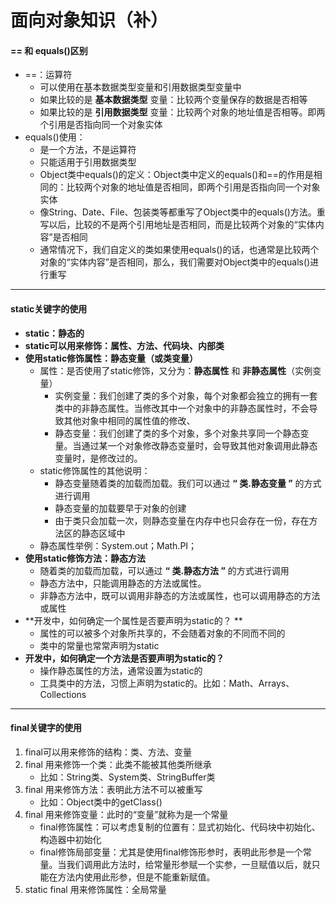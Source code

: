 # 面向对象知识（补）

#### == 和 equals()区别

* ==：运算符
  * 可以使用在基本数据类型变量和引用数据类型变量中
  * 如果比较的是 **基本数据类型** 变量：比较两个变量保存的数据是否相等
  * 如果比较的是 **引用数据类型** 变量：比较两个对象的地址值是否相等。即两个引用是否指向同一个对象实体
* equals()使用：
  * 是一个方法，不是运算符
  * 只能适用于引用数据类型
  * Object类中equals()的定义：Object类中定义的equals()和==的作用是相同的：比较两个对象的地址值是否相同，即两个引用是否指向同一个对象实体
  * 像String、Date、File、包装类等都重写了Object类中的equals()方法。重写以后，比较的不是两个引用地址是否相同，而是比较两个对象的“实体内容”是否相同
  * 通常情况下，我们自定义的类如果使用equals()的话，也通常是比较两个对象的“实体内容”是否相同，那么，我们需要对Object类中的equals()进行重写

***

#### static关键字的使用

* **static：静态的** 
* **static可以用来修饰：属性、方法、代码块、内部类** 
* **使用static修饰属性：静态变量（或类变量）** 
  * 属性：是否使用了static修饰，又分为：**静态属性** 和 **非静态属性**（实例变量）
    * 实例变量：我们创建了类的多个对象，每个对象都会独立的拥有一套类中的非静态属性。当修改其中一个对象中的非静态属性时，不会导致其他对象中相同的属性值的修改、
    * 静态变量：我们创建了类的多个对象，多个对象共享同一个静态变量。当通过某一个对象修改静态变量时，会导致其他对象调用此静态变量时，是修改过的。
  * static修饰属性的其他说明：
    * 静态变量随着类的加载而加载。我们可以通过 **“ 类.静态变量 ”** 的方式进行调用
    * 静态变量的加载要早于对象的创建
    * 由于类只会加载一次，则静态变量在内存中也只会存在一份，存在方法区的静态区域中
  * 静态属性举例：System.out；Math.PI；
* **使用static修饰方法：静态方法** 
  * 随着类的加载而加载，可以通过 **“ 类.静态方法 ”** 的方式进行调用
  * 静态方法中，只能调用静态的方法或属性。
  * 非静态方法中，既可以调用非静态的方法或属性，也可以调用静态的方法或属性
* **开发中，如何确定一个属性是否要声明为static的？ ** 
  * 属性的可以被多个对象所共享的，不会随着对象的不同而不同的
  * 类中的常量也常常声明为static
* **开发中，如何确定一个方法是否要声明为static的？** 
  * 操作静态属性的方法，通常设置为static的
  * 工具类中的方法，习惯上声明为static的。比如：Math、Arrays、Collections

***

#### final关键字的使用

1. final可以用来修饰的结构：类、方法、变量
2. final 用来修饰一个类：此类不能被其他类所继承
   * 比如：String类、System类、StringBuffer类
3. final 用来修饰方法：表明此方法不可以被重写
   * 比如：Object类中的getClass()
4. final 用来修饰变量：此时的“变量”就称为是一个常量
   * final修饰属性：可以考虑复制的位置有：显式初始化、代码块中初始化、构造器中初始化
   * final修饰局部变量：尤其是使用final修饰形参时，表明此形参是一个常量。当我们调用此方法时，给常量形参赋一个实参，一旦赋值以后，就只能在方法内使用此形参，但是不能重新赋值。
5. static final 用来修饰属性：全局常量